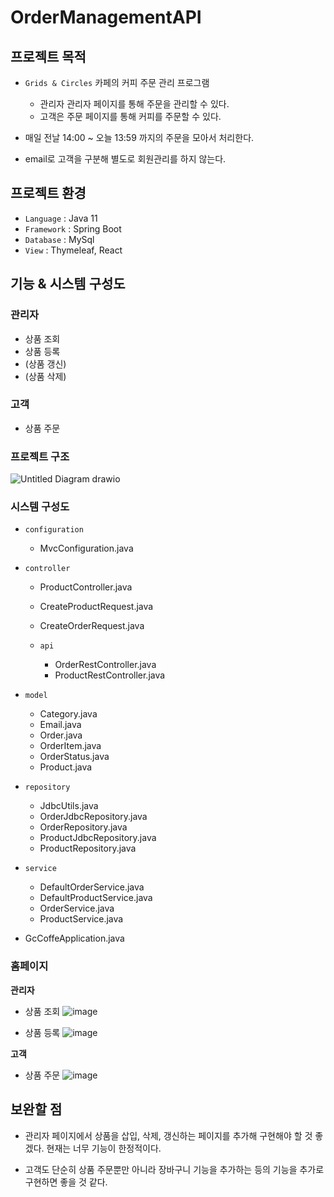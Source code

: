 # OrderManagementAPI

## 프로젝트 목적

- `Grids & Circles` 카페의 커피 주문 관리 프로그램
    - 관리자 관리자 페이지를 통해 주문을 관리할 수 있다.
    - 고객은 주문 페이지를 통해 커피를 주문할 수 있다.

- 매일 전날 14:00 ~ 오늘 13:59 까지의 주문을 모아서 처리한다.

- email로 고객을 구분해 별도로 회원관리를 하지 않는다.

## 프로젝트 환경

- `Language` : Java 11
- `Framework` : Spring Boot
- `Database` : MySql
- `View` : Thymeleaf, React

## 기능 & 시스템 구성도

### 관리자

- 상품 조회
- 상품 등록
- (상품 갱신)
- (상품 삭제)

### 고객

- 상품 주문

### 프로젝트 구조
![Untitled Diagram drawio](https://user-images.githubusercontent.com/26544665/134765714-47cd28dc-bce4-4978-a05c-9bdad7f15e14.png)

### 시스템 구성도

- `configuration`
    - MvcConfiguration.java

- `controller`
    - ProductController.java
    - CreateProductRequest.java
    - CreateOrderRequest.java
    
    - `api`
        - OrderRestController.java
        - ProductRestController.java

- `model`
    - Category.java
    - Email.java
    - Order.java
    - OrderItem.java
    - OrderStatus.java
    - Product.java

- `repository`
    - JdbcUtils.java
    - OrderJdbcRepository.java
    - OrderRepository.java
    - ProductJdbcRepository.java
    - ProductRepository.java

- `service`
    - DefaultOrderService.java
    - DefaultProductService.java
    - OrderService.java
    - ProductService.java

- GcCoffeApplication.java

### 홈페이지
**관리자**
- 상품 조회
![image](https://user-images.githubusercontent.com/26544665/134765641-3c29a5e3-b485-426b-abb6-7544bce3a2c1.png)

- 상품 등록
![image](https://user-images.githubusercontent.com/26544665/134765657-86e5b3e1-44d5-47ca-b4d6-a7b6312a335b.png)


**고객**
- 상품 주문
![image](https://user-images.githubusercontent.com/26544665/134765687-a46c7a72-3887-49e3-a113-5d8a7d6cf5aa.png)


## 보완할 점

- 관리자 페이지에서 상품을 삽입, 삭제, 갱신하는 페이지를 추가해 구현해야 할 것 좋겠다. 현재는 너무 기능이 한정적이다.

- 고객도 단순히 상품 주문뿐만 아니라 장바구니 기능을 추가하는 등의 기능을 추가로 구현하면 좋을 것 같다.

